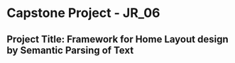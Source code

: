 # Capstone Project - JR_06
## Project Title: Framework for Home Layout design by Semantic Parsing of Text
